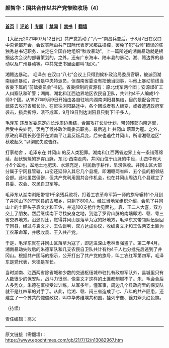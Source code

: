 ### 颜智华：国共合作以共产党惨败收场（4）

---

#### [首页](../../../..?n13082967) &nbsp;|&nbsp; [评论](../../../../../epoch-comment?n13082967) &nbsp;|&nbsp; [专题](../../../../../epoch-special?n13082967) &nbsp;|&nbsp; [禁闻](../../../../../epoch-news?n13082967) &nbsp;|&nbsp; [禁书](../../../../../books?n13082967) &nbsp;|&nbsp; [翻墙](https://github.com/gfw-breaker/nogfw/blob/master/README.md?n13082967)


<div class="post_content" id="artbody" itemprop="articleBody">
 <!-- article content begin -->
 <p>
  【大纪元2021年07月12日讯】共产党策动了“八一”南昌兵变后，于8月7日在汉口中央党部开会，会议实际由共产国际代表罗米那兹操控，罢免了犯“右倾”错误的陈独秀总书记职务，决定在全国各地组织“秋收暴动”。上一篇所述的湘南暴动就是根据这次会议的部署策划的。之外，还有广东海丰、陆丰县的暴动。湘、赣边界的暴动以及广州暴动等。中共党史书里面都叫“起义。”
 </p>
 <p>
  湘赣边暴动。
  <ok href="https://www.epochtimes.com/gb/tag/%E6%AF%9B%E6%B3%BD%E4%B8%9C.html">
   毛泽东
  </ok>
  在汉口“八七”会议上只得到候补政治局委员官职，被派回湖南组织暴动，身份是中央特派员，但湖南省委没有把他当回事，叫他上暴动前线当省委下属的“前敌委员会”书记。省委控制的资源有：原北伐军两个团；安源煤矿工人纠察队和矿警；湖南、湖北和江西边界地区农民自卫队，共计约4千人编成1个师3个团。从1927年9月9日开始由各自驻地向湖南浏阳县集结，目的是配合其它武装去攻打省城长沙。在赶往浏阳路途中，各个团或者有人叛变，或者遭遇政府军袭击，损兵折将，溃不成军，9月19日到达浏阳县只剩下1千多人。
 </p>
 <p>
  <ok href="https://www.epochtimes.com/gb/tag/%E6%AF%9B%E6%B3%BD%E4%B8%9C.html">
   毛泽东
  </ok>
  违反省委原定向长沙周边集结，合围攻打长沙计划，带领残部向南逃窜，后受中央处罚，罢免了候补政治局委员职务，最后逃上
  <ok href="https://www.epochtimes.com/gb/tag/%E4%BA%95%E5%86%88%E5%B1%B1.html">
   井冈山
  </ok>
  落草为寇。之外，原政府军团长彭德怀在湖南平江县反叛兵变，后来也逃往井冈山。所谓湘赣边区“
  <ok href="https://www.epochtimes.com/gb/tag/%E7%A7%8B%E6%94%B6%E8%B5%B7%E4%B9%89.html">
   秋收起义
  </ok>
  ”以彻底失败告终。
 </p>
 <p>
  <ok href="https://www.epochtimes.com/gb/tag/%E6%89%93%E5%AE%B6%E5%8A%AB%E8%88%8D.html">
   打家劫舍
  </ok>
  ，毛泽东在
  <ok href="https://www.epochtimes.com/gb/tag/%E4%BA%95%E5%86%88%E5%B1%B1.html">
   井冈山
  </ok>
  的反人类犯罪。湖南和江西两省边界上有一条错落绵延，起伏蜿蜒的罗霄山脉，东北-西南走向，井冈山位于山脉的中段，山峦中有大小5个盆地，盆地土地肥沃、水源充足，村民勤于耕作，旱涝保收。井冈山区大部分属于宁冈县管辖，山峦还延伸入其它几个县境，即湘赣两省四、五个县的相邻结合部。此地虽然偏僻，但共产党利用国共合作机会，也在井冈山周边几个县建立了县委、农会、农民自卫军等。
 </p>
 <p>
  毛泽东从湖南浏阳带领1千余残兵败将，打着工农革命军第一师的旗号辗转1个月到了井冈山下的宁冈县的古城乡，只剩下800人。经过当地党组织介绍，会见了井冈山上的土匪头子袁文才和王佐，并送100支枪作为见面礼，袁、王二人大喜，双方交上了朋友。然后继续南下寻找安身之地，到达了罗霄山脉的南端即湘、赣、粤三省交界地方。沿途对比，觉得井冈山是落草为寇的好地方，毛泽东又带领队伍返回宁冈县，经过与袁文才、王佐谈判，双方达成协议，收编袁文才和王佐两支土匪为工农革命军，并吸收袁、王入共产党。
 </p>
 <p>
  于是，毛泽东就在井冈山区落草为寇了，即逃进深山老林当强盗了。第二年4月，湘南暴动失败后的朱德军队和几支农民自卫队共计有约4千人也分批先后逃到了井冈山。根据共产国际的指示，公开打出了共产党的旗号，叫工农红军第四军，毛泽东是党代表，朱德是军长。
 </p>
 <p>
  当时湖南、江西两省除省城和少数的交通枢纽城市驻扎有政府军队外，县城里只有人数很少的保安队，战斗力很弱，像袁文才这样的土匪都制服不了。朱、毛会合后人多势众，朱德在军校受过训练，从军多年，懂军事，周边几个县政府里的保安队就不是红四军的对手了。从此，给湘、赣、闽三省造成了七、八年的共产匪患，还建立了一个苏共的傀儡政权，叫中华苏维埃共和国，挂列宁像、镰刀斧头红色旗。
 </p>
 <p>
  （待续）
 </p>
 <p>
  责任编辑：高义
 </p>
 <!-- article content end -->
 <div id="below_article_ad">
 </div>
</div>


---

原文链接（需翻墙）：https://www.epochtimes.com/gb/21/7/12/n13082967.htm